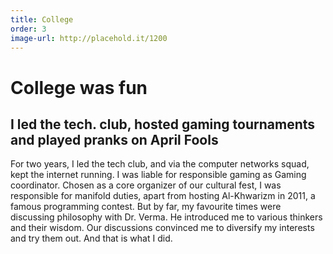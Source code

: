 ```yaml
---
title: College
order: 3
image-url: http://placehold.it/1200
---
```


# College was fun

## I led the tech. club, hosted gaming tournaments and played pranks on April Fools

For two years, I led the tech club, and via the computer networks squad, kept the internet running. I was liable for responsible gaming as Gaming coordinator. Chosen as a core organizer of our cultural fest, I was responsible for manifold duties, apart from hosting Al-Khwarizm in 2011, a famous programming contest. But by far, my favourite times were discussing philosophy with Dr. Verma. He introduced me to various thinkers and their wisdom. Our discussions convinced me to diversify my interests and try them out. And that is what I did.
